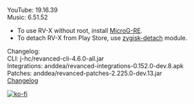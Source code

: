 YouTube: 19.16.39  
Music: 6.51.52  
- To use RV-X without root, install [MicroG-RE](https://github.com/WSTxda/MicroG-RE/releases/latest).  
- To detach RV-X from Play Store, use [zygisk-detach](https://github.com/j-hc/zygisk-detach) module.  

Changelog:  
CLI: j-hc/revanced-cli-4.6.0-all.jar  
Integrations: anddea/revanced-integrations-0.152.0-dev.8.apk  
Patches: anddea/revanced-patches-2.225.0-dev.13.jar  
[Changelog](https://github.com/anddea/revanced-patches/releases/tag/vdev.13)  
  
[![ko-fi](https://ko-fi.com/img/githubbutton_sm.svg)](https://ko-fi.com/W7W8VRK0S)  
